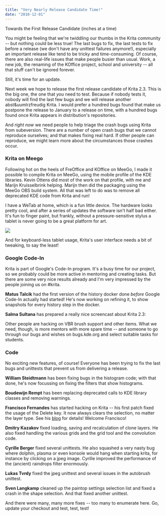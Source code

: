 ```yaml
---
title: "Very Nearly Release Candidate Time!"
date: "2010-12-01"
---
```


Towards the First Release Candidate (inches at a time)

You might be feeling that we're twiddling our thumbs in the Krita community -- but nothing could be less true! The last bugs to fix, the last tests to fix before a release (we don't have any unittest failures anymore!), especially an important release like tend to be tricky and time-consuming. Of course, there are also real-life issues that make people busier than usual. Work, a new job, the renaming of the KOffice project, school and university -- all that stuff can't be ignored forever.

Still, it's time for an update.

Next week we hope to release the first release candidate of Krita 2.3. This is the big one, the one that _you_ need to test. Because if nobody tests it, nobody will find the last few bugs and we will release another abst&uumlrzfreudig Krita. I would prefer a hundred bugs found that make us postpone the release to January to a release on time, with a hundred bugs found once Krita appears in distribution's repositories.

And _right now_ we need people to help triage the crash bugs using Krita from subeversion. There are a number of open crash bugs that we cannot reproduce ourselves; and that makes fixing real hard. If other people can reproduce, we might learn more about the circumstances those crashes occur.

### Krita on Meego

Following hot on the heels of FreOffice and KOffice on MeeGo, I made it possible to compile Krita on MeeGo, using the mobile profile of the KDE libraries. Kevin Ottens did most of the work on that profile, with me and Marijn Kruisselbrink helping. Marijn then did the packaging using the MeeGo OBS build system. All that was left to do was to remove all deprecated KDE code from Krita and run!

I have a WeTab at home, which is a fun little device. The hardware looks pretty cool, and after a series of updates the software isn't half bad either. It's fun to finger paint, but frankly, without a pressure-sensitive stylus a tablet is never going to be a great platform for art.

![](https://krita.org/wp-content/uploads/2010/12/wetab_krita.jpg)  

And for keyboard-less tablet usage, Krita's user interface needs a bit of tweaking, to say the least!

### Google Code-In

Krita is part of Google's Code-In program. It's a busy time for our project, so we probably could be more active in mentoring and creating tasks. But there are some very nice results already and I'm very impressed by the people joining us on #krita.

**Matus Talcik** had the first version of the history docker done _before_ Google Code-In actually had started! He's now working on refining it, to show snapshots for every history step in the docker.

**Salma Sultana** has prepared a really nice screencast about Krita 2.3:

Other people are hacking on VBR brush support and other items. What we need, though, is more mentors with more spare time -- and someone to go through our bugs and wishes on bugs.kde.org and select suitable tasks for students.

### Code

No exciting new features, of course! Everyone has been trying to fix the last bugs and unittests that prevent us from delivering a release.

**William Steidtmann** has been fixing bugs in the histogram code; with that done, he's now focussing on fixing the filters that show histograms.

**Boudewijn Rempt** has been replacing deprecated calls to KDE library classes and removing warnings.

**Francisco Fernandes** has started hacking on Krita -- his first patch fixed the usage of the Delete key. It now always clears the selection, no matter the layer type. See his [blog](http://kdepi.wordpress.com/2010/11/25/krita-patch-removing-pixels-and-shapes-with-clear/) for details! Welcome Francisco!

**Dmitry Kazakov** fixed loading, saving and recalculation of clone layers. He also fixed handling the various grids and the grid tool and the convolution code.

**Cyrille Berger** fixed several unittests. He also squashed a very nasty bug where dolphin, plasma or even konsole would hang when starting krita, for instance by clicking on a jpeg image. Cyrille improved the performance of the (ancient) raindrops filter enormously.

**Lukas Tvrdy** fixed the jpeg unittest and several issues in the autobrush unittest.

**Sven Langkamp** cleaned up the paintop settings selection list and fixed a crash in the shape selection. And that fixed another unittest.

And there were many, many more fixes -- too many to enumerate here. Go, update your checkout and test, test, test!
